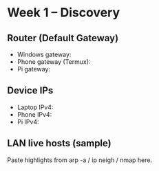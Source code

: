 # Week 1 – Discovery
## Router (Default Gateway)
- Windows gateway: <paste here>
- Phone gateway (Termux): <paste here>
- Pi gateway: <paste here>
## Device IPs
- Laptop IPv4: <paste>
- Phone IPv4: <paste>
- Pi IPv4: <paste>
## LAN live hosts (sample)
Paste highlights from arp -a / ip neigh / nmap here.
